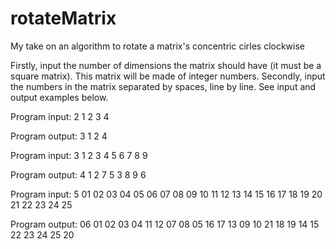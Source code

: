 # rotateMatrix
My take on an algorithm to rotate a matrix's concentric cirles clockwise

Firstly, input the number of dimensions the matrix should have (it must be a square matrix). This matrix will be made of integer numbers. 
Secondly, input the numbers in the matrix separated by spaces, line by line. See input and output examples below.

Program input:
2
1 2
3 4

Program output:
3 1
2 4


Program input:
3
1 2 3
4 5 6
7 8 9

Program output:
4 1 2 
7 5 3 
8 9 6 


Program input:
5
01 02 03 04 05
06 07 08 09 10
11 12 13 14 15
16 17 18 19 20
21 22 23 24 25

Program output:
06 01 02 03 04 
11 12 07 08 05 
16 17 13 09 10 
21 18 19 14 15 
22 23 24 25 20 
